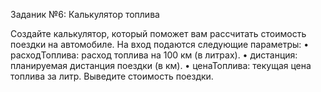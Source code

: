 Заданик №6: Калькулятор топлива

Создайте калькулятор, который поможет вам рассчитать стоимость поездки на автомобиле. На вход подаются следующие параметры: • расходТоплива: расход топлива на 100 км (в литрах). • дистанция: планируемая дистанция поездки (в км). • ценаТоплива: текущая цена топлива за литр. Выведите стоимость поездки.
